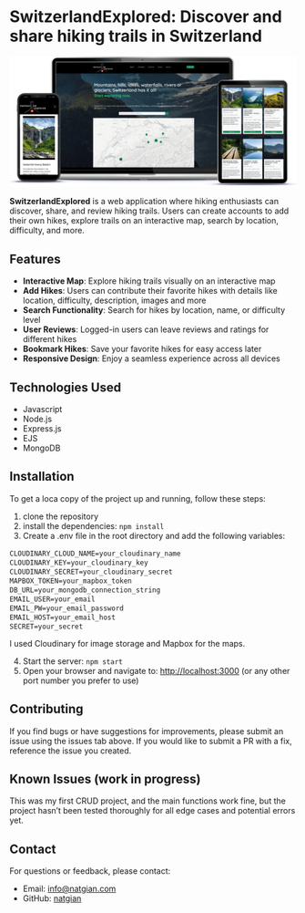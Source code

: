# SwitzerlandExplored: Discover and share hiking trails in Switzerland

![SwitzerlandExplored Desktop Table Mobile Mockup](./public/images/switzerlandexplored_desktop-tablet-mobile.png)

**SwitzerlandExplored** is a web application where hiking enthusiasts can discover, share, and review hiking trails. Users can create accounts to add their own hikes, explore trails on an interactive map, search by location, difficulty, and more.

## Features

- **Interactive Map**: Explore hiking trails visually on an interactive map
- **Add Hikes**: Users can contribute their favorite hikes with details like location, difficulty, description, images and more
- **Search Functionality**: Search for hikes by location, name, or difficulty level
- **User Reviews**: Logged-in users can leave reviews and ratings for different hikes
- **Bookmark Hikes**: Save your favorite hikes for easy access later
- **Responsive Design**: Enjoy a seamless experience across all devices

## Technologies Used

- Javascript
- Node.js
- Express.js
- EJS
- MongoDB

## Installation

To get a loca copy of the project up and running, follow these steps:

1. clone the repository
2. install the dependencies: `npm install`
3. Create a .env file in the root directory and add the following variables:

```
CLOUDINARY_CLOUD_NAME=your_cloudinary_name
CLOUDINARY_KEY=your_cloudinary_key
CLOUDINARY_SECRET=your_cloudinary_secret
MAPBOX_TOKEN=your_mapbox_token
DB_URL=your_mongodb_connection_string
EMAIL_USER=your_email
EMAIL_PW=your_email_password
EMAIL_HOST=your_email_host
SECRET=your_secret
```

I used Cloudinary for image storage and Mapbox for the maps.

4. Start the server: `npm start`
5. Open your browser and navigate to: <http://localhost:3000> (or any other port number you prefer to use)

## Contributing

If you find bugs or have suggestions for improvements, please submit an issue using the issues tab above. If you would like to submit a PR with a fix, reference the issue you created.

## Known Issues (work in progress)

This was my first CRUD project, and the main functions work fine, but the project hasn’t been tested thoroughly for all edge cases and potential errors yet.

## Contact

For questions or feedback, please contact:

- Email: <info@natgian.com>
- GitHub: [natgian](https://github.com/natgian)
